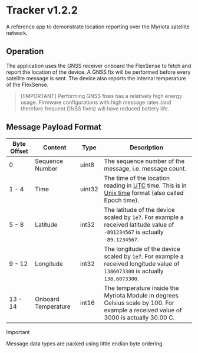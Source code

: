 # Tracker v1.2.2

A reference app to demonstrate location reporting over the Myriota satellite network.

## Operation

The application uses the GNSS receiver onboard the FlexSense
to fetch and report the location of the device. A GNSS fix
will be performed before every satellite message is sent. The
device also reports the internal temperature of the
FlexSense.

> [!IMPORTANT] Performing GNSS fixes has a relatively high energy usage.
> Firmware configurations with high message rates (and therefore frequent GNSS
> fixes) will have reduced battery life.

## Message Payload Format

| Byte Offset | Content | Type | Description |
| ----------- | ------- | ---- | ----------- |
| 0 | Sequence Number | uint8 | The sequence number of the message, i.e. message count. |
| 1 - 4 | Time | uint32 | The time of the location reading in [UTC](https://en.wikipedia.org/wiki/Coordinated_Universal_Time) time. This is in [Unix time](https://en.wikipedia.org/wiki/Unix_time) format (also called Epoch time). |
| 5 - 8 | Latitude | int32 | The latitude of the device scaled by `1e7`. For example a received latitude value of `-891234567` is actually `-89.1234567`. |
| 9 - 12 | Longitude | int32 | The longitude of the device scaled by `1e7`. For example a received longitude value of `1386073300` is actually `138.6073300`. |
| 13 - 14 | Onboard Temperature | int16 | The temperature inside the Myriota Module in degrees Celsius scale by 100.  For example a received value of 3000 is actually 30.00 C. |

> [!IMPORTANT]
> Message data types are packed using little endian byte ordering.

